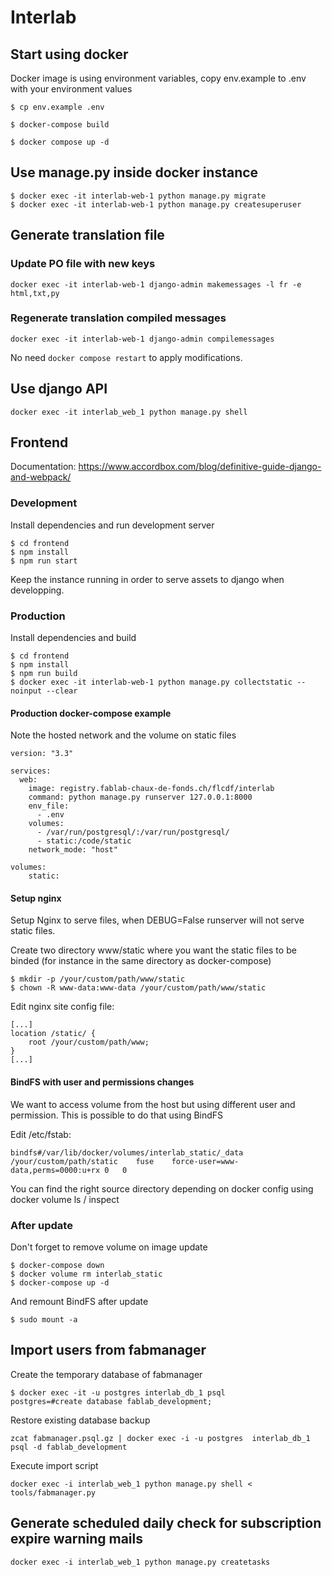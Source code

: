 # Interlab

## Start using docker

Docker image is using environment variables, copy env.example to .env with your environment values
```shell
$ cp env.example .env
```

```shell
$ docker-compose build
```

```shell
$ docker compose up -d
```

## Use manage.py inside docker instance

```shell
$ docker exec -it interlab-web-1 python manage.py migrate
$ docker exec -it interlab-web-1 python manage.py createsuperuser
```

## Generate translation file

### Update PO file with new keys
```shell
docker exec -it interlab-web-1 django-admin makemessages -l fr -e html,txt,py
```

### Regenerate translation compiled messages
```shell
docker exec -it interlab-web-1 django-admin compilemessages
```
No need `docker compose restart` to apply modifications. 

## Use django API
```shell
docker exec -it interlab_web_1 python manage.py shell
```

## Frontend 
Documentation: https://www.accordbox.com/blog/definitive-guide-django-and-webpack/

### Development
Install dependencies and run development server

```shell
$ cd frontend
$ npm install
$ npm run start
```
Keep the instance running in order to serve assets to django when developping. 

### Production

Install dependencies and build
```shell
$ cd frontend
$ npm install
$ npm run build
$ docker exec -it interlab-web-1 python manage.py collectstatic --noinput --clear
```


#### Production docker-compose example
Note the hosted network and the volume on static files
```
version: "3.3"
   
services:
  web:
    image: registry.fablab-chaux-de-fonds.ch/flcdf/interlab
    command: python manage.py runserver 127.0.0.1:8000
    env_file:
      - .env
    volumes:
      - /var/run/postgresql/:/var/run/postgresql/
      - static:/code/static
    network_mode: "host"

volumes:
    static:
```

#### Setup nginx
Setup Nginx to serve files, when DEBUG=False runserver will not serve static files.

Create two directory www/static where you want the static files to be binded (for instance in the same directory as docker-compose)
```shell
$ mkdir -p /your/custom/path/www/static
$ chown -R www-data:www-data /your/custom/path/www/static
```

Edit nginx site config file:
```
[...]
location /static/ {
    root /your/custom/path/www;
}
[...]
```

#### BindFS with user and permissions changes
We want to access volume from the host but using different user and permission. 
This is possible to do that using BindFS

Edit /etc/fstab:
```
bindfs#/var/lib/docker/volumes/interlab_static/_data	/your/custom/path/static	fuse	force-user=www-data,perms=0000:u+rx	0	0
```

You can find the right source directory depending on docker config using docker volume ls / inspect

### After update
Don't forget to remove volume on image update
```shell
$ docker-compose down
$ docker volume rm interlab_static
$ docker-compose up -d
```

And remount BindFS after update
```shell
$ sudo mount -a
```

## Import users from fabmanager

Create the temporary database of fabmanager
```shell
$ docker exec -it -u postgres interlab_db_1 psql
postgres=#create database fablab_development;
```

Restore existing database backup 
```shell
zcat fabmanager.psql.gz | docker exec -i -u postgres  interlab_db_1 psql -d fablab_development
```

Execute import script
```shell
docker exec -i interlab_web_1 python manage.py shell < tools/fabmanager.py
```

## Generate scheduled daily check for subscription expire warning mails
```shell
docker exec -i interlab_web_1 python manage.py createtasks
```

